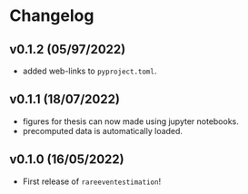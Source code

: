 # Changelog

## v0.1.2 (05/97/2022)

- added web-links to `pyproject.toml`.

## v0.1.1 (18/07/2022)

- figures for thesis can now made using jupyter notebooks.
- precomputed data is automatically loaded.

## v0.1.0 (16/05/2022)

- First release of `rareeventestimation`!